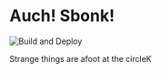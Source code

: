 # Auch! Sbonk!

![Build and Deploy](https://github.com/tripledummy/dc.com/workflows/Build%20and%20Deploy/badge.svg)

Strange things are afoot at the circleK
